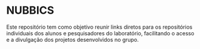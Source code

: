 # NUBBICS
Este repositório tem como objetivo reunir links diretos para os repositórios individuais dos alunos e pesquisadores do laboratório, facilitando o acesso e a divulgação dos projetos desenvolvidos no grupo.
